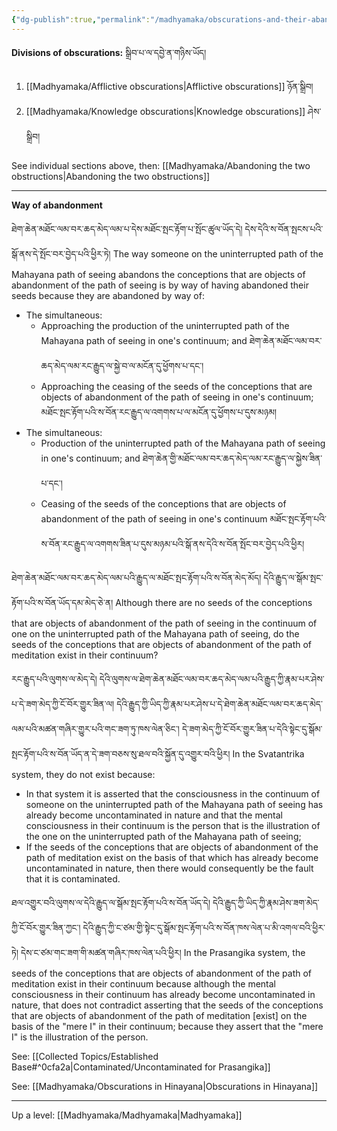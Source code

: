 ```yaml
---
{"dg-publish":true,"permalink":"/madhyamaka/obscurations-and-their-abandonment/"}
---
```


**Divisions of obscurations:** སྒྲིབ་པ་ལ་དབྱེ་ན་གཉིས་ཡོད།
1. [[Madhyamaka/Afflictive obscurations\|Afflictive obscurations]] ཉོན་སྒྲིབ།
2. [[Madhyamaka/Knowledge obscurations\|Knowledge obscurations]] ཤེས་སྒྲིབ།

See individual sections above, then:
[[Madhyamaka/Abandoning the two obstructions\|Abandoning the two obstructions]]

---
**Way of abandonment**

ཐེག་ཆེན་མཐོང་ལམ་བར་ཆད་མེད་ལམ་པ་དེས་མཐོང་སྤང་རྟོག་པ་སྤོང་ཚུལ་ཡོད་དེ། དེས་དེའི་ས་བོན་སྤངས་པའི་སྒོ་ནས་དེ་སྤོང་བར་བྱེད་པའི་ཕྱིར་ཏེ། 
The way someone on the uninterrupted path of the Mahayana path of seeing abandons the conceptions that are objects of abandonment of the path of seeing is by way of having abandoned their seeds because they are abandoned by way of: 
- The simultaneous:
	- Approaching the production of the uninterrupted path of the Mahayana path of seeing in one's continuum; and ཐེག་ཆེན་མཐོང་ལམ་བར་ཆད་མེད་ལམ་རང་རྒྱུད་ལ་སྐྱེ་བ་ལ་མངོན་དུ་ཕྱོགས་པ་དང་། 
	- Approaching the ceasing of the seeds of the conceptions that are objects of abandonment of the path of seeing in one's continuum; མཐོང་སྤང་རྟོག་པའི་ས་བོན་རང་རྒྱུད་ལ་འགགས་པ་ལ་མངོན་དུ་ཕྱོགས་པ་དུས་མཉམ།
- The simultaneous:
	- Production of the uninterrupted path of the Mahayana path of seeing in one's continuum; and
	  ཐེག་ཆེན་གྱི་མཐོང་ལམ་བར་ཆད་མེད་ལམ་རང་རྒྱུད་ལ་སྐྱེས་ཟིན་པ་དང་།
	- Ceasing of the seeds of the conceptions that are objects of abandonment of the path of seeing in one's continuum མཐོང་སྤང་རྟོག་པའི་ས་བོན་རང་རྒྱུད་ལ་འགགས་ཟིན་པ་དུས་མཉམ་པའི་སྒོ་ནས་དེའི་ས་བོན་སྤོང་བར་བྱེད་པའི་ཕྱིར།

ཐེག་ཆེན་མཐོང་ལམ་བར་ཆད་མེད་ལམ་པའི་རྒྱུད་ལ་མཐོང་སྤང་རྟོག་པའི་ས་བོན་མེད་མོད། དེའི་རྒྱུད་ལ་སྒོམ་སྤང་རྟོག་པའི་ས་བོན་ཡོད་དམ་མེད་ཅེ་ན། 
Although there are no seeds of the conceptions that are objects of abandonment of the path of seeing in the continuum of one on the uninterrupted path of the Mahayana path of seeing, do the seeds of the conceptions that are objects of abandonment of the path of meditation exist in their continuum?

རང་རྒྱུད་པའི་ལུགས་ལ་མེད་དེ། དེའི་ལུགས་ལ་ཐེག་ཆེན་མཐོང་ལམ་བར་ཆད་མེད་ལམ་པའི་རྒྱུད་ཀྱི་རྣམ་པར་ཤེས་པ་དེ་ཟག་མེད་ཀྱི་ངོ་བོར་གྱུར་ཟིན་ལ། 
དེའི་རྒྱུད་ཀྱི་ཡིད་ཀྱི་རྣམ་པར་ཤེས་པ་དེ་ཐེག་ཆེན་མཐོང་ལམ་བར་ཆད་མེད་ལམ་པའི་མཚན་གཞིར་གྱུར་པའི་གང་ཟག་ཏུ་ཁས་ལེན་ཅིང་། 
དེ་ཟག་མེད་ཀྱི་ངོ་བོར་གྱུར་ཟིན་པ་དེའི་སྟེང་དུ་སྒོམ་སྤང་རྟོག་པའི་ས་བོན་ཡོད་ན་དེ་ཟག་བཅས་སུ་ཐལ་བའི་སྐྱོན་དུ་འགྱུར་བའི་ཕྱིར།
In the Svatantrika system, they do not exist because:
- In that system it is asserted that the consciousness in the continuum of someone on the uninterrupted path of the Mahayana path of seeing has already become uncontaminated in nature and that the mental consciousness in their continuum is the person that is the illustration of the one on the uninterrupted path of the Mahayana path of seeing;
- If the seeds of the conceptions that are objects of abandonment of the path of meditation exist on the basis of that which has already become uncontaminated in nature, then there would consequently be the fault that it is contaminated.

ཐལ་འགྱུར་བའི་ལུགས་ལ་དེའི་རྒྱུད་ལ་སྒོམ་སྤང་རྟོག་པའི་ས་བོན་ཡོད་དེ། དེའི་རྒྱུད་ཀྱི་ཡིད་ཀྱི་རྣམ་ཤེས་ཟག་མེད་ཀྱི་ངོ་བོར་གྱུར་ཟིན་ཀྱང་། 
དེའི་རྒྱུད་ཀྱི་ང་ཙམ་གྱི་སྟེང་དུ་སྒོམ་སྤང་རྟོག་པའི་ས་བོན་ཁས་ལེན་པ་མི་འགལ་བའི་ཕྱིར་ཏེ། དེས་ང་ཙམ་གང་ཟག་གི་མཚན་གཞིར་ཁས་ལེན་པའི་ཕྱིར།
In the Prasangika system, the seeds of the conceptions that are objects of abandonment of the path of meditation exist in their continuum because although the mental consciousness in their continuum has already become uncontaminated in nature, that does not contradict asserting that the  seeds of the conceptions that are objects of abandonment of the path of meditation [exist] on the basis of the "mere I" in their continuum; because they assert that the "mere I" is the illustration of the person.

See: [[Collected Topics/Established Base#^0cfa2a\|Contaminated/Uncontaminated for Prasangika]]

See: [[Madhyamaka/Obscurations in Hinayana\|Obscurations in Hinayana]]

---
Up a level: [[Madhyamaka/Madhyamaka\|Madhyamaka]]




  